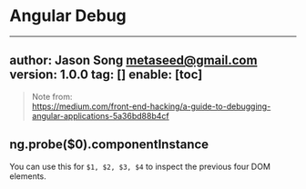 # Angular Debug
---
author: Jason Song <metaseed@gmail.com>
version: 1.0.0
tag: []
enable: [toc]
---

> Note from:   
https://medium.com/front-end-hacking/a-guide-to-debugging-angular-applications-5a36bd88b4cf

## ng.probe($0).componentInstance
You can use this for `$1, $2, $3, $4` to inspect the previous four DOM elements.